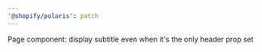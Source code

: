 ```yaml
---
'@shopify/polaris': patch
---
```


Page component: display subtitle even when it's the only header prop set
